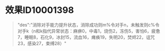 # 效果ID10001398
> "des":"消除对手能力提升状态，消除成功则m%令对手n，未触发则c%令对手k（n和k指代异常状态：麻痹0，中毒1，烧伤2，冻伤5，害怕6，疲惫7，睡眠8，石化9，冰封15，流血16，瘫痪19，失明20，焚烬22，诅咒23，感染27，束缚28）"
